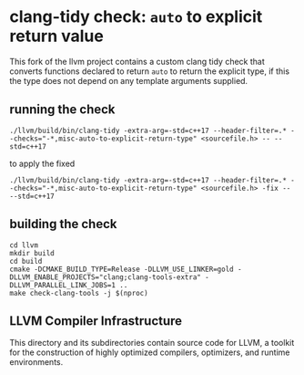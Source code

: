 
# clang-tidy check: `auto` to explicit return value 

This fork of the llvm project contains a custom clang tidy check that converts functions declared to return `auto` to return the explicit type, if this the type does not depend on any template arguments supplied. 

## running the check 

```
./llvm/build/bin/clang-tidy -extra-arg=-std=c++17 --header-filter=.* --checks="-*,misc-auto-to-explicit-return-type" <sourcefile.h> -- --std=c++17 
```


to apply the fixed

```
./llvm/build/bin/clang-tidy -extra-arg=-std=c++17 --header-filter=.* --checks="-*,misc-auto-to-explicit-return-type" <sourcefile.h> -fix -- --std=c++17 
```

## building the check

```
cd llvm
mkdir build 
cd build
cmake -DCMAKE_BUILD_TYPE=Release -DLLVM_USE_LINKER=gold -DLLVM_ENABLE_PROJECTS="clang;clang-tools-extra" -DLLVM_PARALLEL_LINK_JOBS=1 .. 
make check-clang-tools -j $(nproc)
```



## LLVM Compiler Infrastructure

This directory and its subdirectories contain source code for LLVM,
a toolkit for the construction of highly optimized compilers,
optimizers, and runtime environments.
